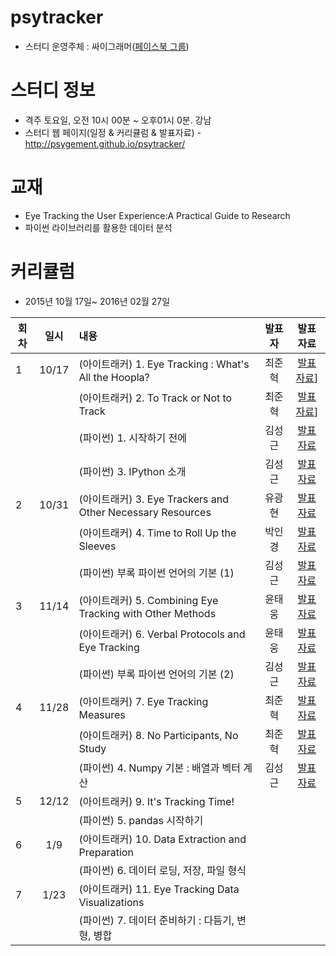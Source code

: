 ﻿# psytracker
* 스터디 운영주체 : 싸이그래머([페이스북 그룹](https://www.facebook.com/groups/psygrammer/))

# 스터디 정보 
* 격주 토요일, 오전 10시 00분 ~ 오후01시 0분. 강남
* 스터디 웹 페이지(일정 & 커리큘럼 & 발표자료) - http://psygement.github.io/psytracker/

# 교재 
* Eye Tracking the User Experience:A Practical Guide to Research
* 파이썬 라이브러리를 활용한 데이터 분석
  
# 커리큘럼
* 2015년 10월 17일~ 2016년 02월 27일

| 회차  | 일시   | 내용                                  | 발표자  |              발표자료                    |
| ----- |:------:| :-------------------------------------|:-------:|:----------------------------------------: |
| 1 |10/17|(아이트래커) 1. Eye Tracking : What's All the Hoopla?  |최준혁|[발표자료](https://drive.google.com/file/d/0B4yBAE4bEc7SWU1vaXRUQzdQSFU/view)] |
|   | |(아이트래커) 2. To Track or Not to Track  |최준혁|[발표자료](https://drive.google.com/file/d/0B4yBAE4bEc7SWU1vaXRUQzdQSFU/view)] |
|   | |(파이썬) 1. 시작하기 전에|김성근|[발표자료](https://drive.google.com/file/d/0B_Ekt7icI0htelpvb09FNFpYNUk/view) |
|   | |(파이썬) 3. IPython 소개|김성근|[발표자료](비어있음) |
| 2 |10/31|(아이트래커) 3. Eye Trackers and Other Necessary Resources|유광현|[발표자료](https://drive.google.com/file/d/0B6bh3lIFps2AM2hOSXg2Wk5wMnc/view) |
|   | |(아이트래커) 4. Time to Roll Up the Sleeves|박인경|[발표자료](https://drive.google.com/file/d/0ByUllMkZFGQZUkI5OWpPcFZDX2s/view) |
|   | |(파이썬) 부록 파이썬 언어의 기본 (1)|김성근|[발표자료](비어있음) |
| 3 |11/14|(아이트래커) 5. Combining Eye Tracking with Other Methods|윤태웅|[발표자료](https://drive.google.com/file/d/0B0dzDrijPVl1STlqQVk0MjhlZWs/view) |
|   | |(아이트래커) 6. Verbal Protocols and Eye Tracking|윤태웅| [발표자료](https://drive.google.com/file/d/0B0dzDrijPVl1STlqQVk0MjhlZWs/view) |
|   | |(파이썬) 부록 파이썬 언어의 기본 (2)|김성근|[발표자료](비어있음) |
| 4 |11/28|(아이트래커) 7. Eye Tracking Measures|최준혁|[발표자료](비어있음) |	
|   | |(아이트래커) 8. No Participants, No Study|최준혁|[발표자료](비어있음) |	
|   | |(파이썬) 4. Numpy 기본 : 배열과 벡터 계산|김성근|[발표자료](비어있음) | 	
| 5 |12/12|(아이트래커) 9. It's Tracking Time!|||	
|   | |(파이썬) 5. pandas 시작하기||| 	
| 6 |1/9|(아이트래커) 10. Data Extraction and Preparation|||	
|   | |(파이썬) 6. 데이터 로딩, 저장, 파일 형식||| 	
| 7 |1/23|(아이트래커) 11. Eye Tracking Data Visualizations|||	
|   | |(파이썬) 7. 데이터 준비하기 : 다듬기, 변형, 병합||| 

